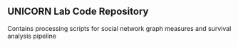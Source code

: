 ## UNICORN Lab Code Repository

Contains processing scripts for social network graph measures and survival analysis pipeline
